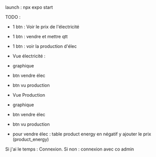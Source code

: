 launch :
npx expo start

TODO :

- 1 btn : Voir le prix de l'électricité
- 1 btn : vendre et mettre qtt
- 1 btn : voir la production d'élec

- Vue électricité :
- graphique
- btn vendre élec
- btn vu production

- Vue Production
- graphique
- btn vendre élec
- btn vu production

- pour vendre élec :
  table product energy en négatif
  y ajouter le prix (product_energy)

Si j'ai le temps :
Connexion.
Si non : connexion avec co admin
